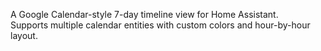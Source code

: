 A Google Calendar-style 7-day timeline view for Home Assistant.  
Supports multiple calendar entities with custom colors and hour-by-hour layout.
